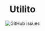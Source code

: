 <div align="center"><h1>Utilito</h1></div>
<div align="center"><img alt="GitHub issues" src="https://img.shields.io/github/issues/Noxxe-0001/Utilito?color=%237298da&style=for-the-badge"></div>

